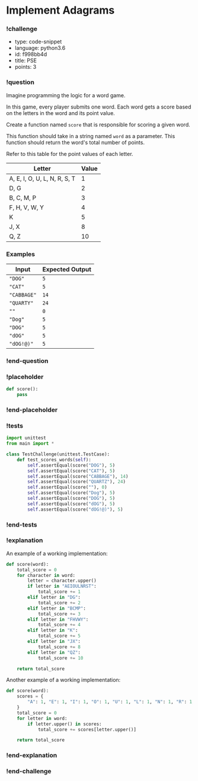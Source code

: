 # Implement Adagrams

<!-- prettier-ignore-start -->
### !challenge
* type: code-snippet
* language: python3.6
* id: f998bb4d
* title: PSE
* points: 3
### !question

Imagine programming the logic for a word game.

In this game, every player submits one word. Each word gets a score based on the letters in the word and its point value.

Create a function named `score` that is responsible for scoring a given word.

This function should take in a string named `word` as a parameter. This function should return the word's total number of points.

Refer to this table for the point values of each letter.

| Letter                       | Value |
| ---------------------------- | ----- |
| A, E, I, O, U, L, N, R, S, T | 1     |
| D, G                         | 2     |
| B, C, M, P                   | 3     |
| F, H, V, W, Y                | 4     |
| K                            | 5     |
| J, X                         | 8     |
| Q, Z                         | 10    |

### Examples

| Input       | Expected Output |
| ----------- | --------------- |
| `"DOG"`     | `5`             |
| `"CAT"`     | `5`             |
| `"CABBAGE"` | `14`            |
| `"QUARTY"`  | `24`            |
| `""`        | `0`             |
| `"Dog"`     | `5`             |
| `"DOG"`     | `5`             |
| `"dOG"`     | `5`             |
| `"dOG!@)"`     | `5`             |

### !end-question
### !placeholder

```python
def score():
    pass
```
### !end-placeholder
### !tests
```python
import unittest
from main import *

class TestChallenge(unittest.TestCase):
    def test_scores_words(self):
        self.assertEqual(score("DOG"), 5)
        self.assertEqual(score("CAT"), 5)
        self.assertEqual(score("CABBAGE"), 14)
        self.assertEqual(score("QUARTZ"), 24)
        self.assertEqual(score(""), 0)
        self.assertEqual(score("Dog"), 5)
        self.assertEqual(score("DOG"), 5)
        self.assertEqual(score("dOG"), 5)
        self.assertEqual(score("dOG!@)"), 5)
```
### !end-tests
### !explanation

An example of a working implementation:

```python
def score(word):
    total_score = 0
    for character in word:
        letter = character.upper()
        if letter in "AEIOULNRST":
            total_score += 1
        elif letter in "DG":
            total_score += 2
        elif letter in "BCMP":
            total_score += 3
        elif letter in "FHVWY":
            total_score += 4
        elif letter in "K":
            total_score += 5
        elif letter in "JX":
            total_score += 8
        elif letter in "QZ":
            total_score += 10

    return total_score
```

Another example of a working implementation:

```python
def score(word):
    scores = {
        "A": 1, "E": 1, "I": 1, "O": 1, "U": 1, "L": 1, "N": 1, "R": 1, "S": 1, "T": 1, "D": 2, "G": 2, "B": 3, "C": 3, "M": 3, "P": 3, "F": 4, "H": 4, "V": 4, "W": 4, "Y": 4, "K": 5, "J": 8, "X": 8, "Q": 10, "Z": 10
    }
    total_score = 0
    for letter in word:
        if letter.upper() in scores:
            total_score += scores[letter.upper()]

    return total_score
```

### !end-explanation
### !end-challenge
<!-- prettier-ignore-end -->
